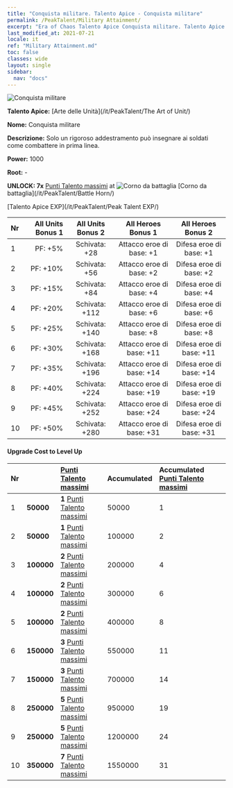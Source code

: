 ```yaml
---
title: "Conquista militare. Talento Apice - Conquista militare"
permalink: /PeakTalent/Military Attainment/
excerpt: "Era of Chaos Talento Apice Conquista militare. Talento Apice Conquista militare. Conquista militare"
last_modified_at: 2021-07-21
locale: it
ref: "Military Attainment.md"
toc: false
classes: wide
layout: single
sidebar:
  nav: "docs"
---
```


  ![Conquista militare](/images/pt/talent_2006.png)

  **Talento Apice:** [Arte delle Unità](/it/PeakTalent/The Art of Unit/)

  **Nome:** Conquista militare

  **Descrizione:** Solo un rigoroso addestramento può insegnare ai soldati come combattere in prima linea.

  **Power:** 1000

  **Root:** -

  **UNLOCK: 7x** [Punti Talento massimi](/ItemsIT/con_934/) at ![Corno da battaglia](/images/pt/talent_2004.png) [Corno da battaglia](/it/PeakTalent/Battle Horn/)

  [Talento Apice EXP](/it/PeakTalent/Peak Talent EXP/)

  | Nr | All Units Bonus 1 | All Units Bonus 2 | All Heroes Bonus 1 | All Heroes Bonus 2 |
  |:---|--------------:|:-------------:|:-------------:|:-------------:|
  | 1 | PF: +5% | Schivata: +28 | Attacco eroe di base: +1 | Difesa eroe di base: +1 |
  | 2 | PF: +10% | Schivata: +56 | Attacco eroe di base: +2 | Difesa eroe di base: +2 |
  | 3 | PF: +15% | Schivata: +84 | Attacco eroe di base: +4 | Difesa eroe di base: +4 |
  | 4 | PF: +20% | Schivata: +112 | Attacco eroe di base: +6 | Difesa eroe di base: +6 |
  | 5 | PF: +25% | Schivata: +140 | Attacco eroe di base: +8 | Difesa eroe di base: +8 |
  | 6 | PF: +30% | Schivata: +168 | Attacco eroe di base: +11 | Difesa eroe di base: +11 |
  | 7 | PF: +35% | Schivata: +196 | Attacco eroe di base: +14 | Difesa eroe di base: +14 |
  | 8 | PF: +40% | Schivata: +224 | Attacco eroe di base: +19 | Difesa eroe di base: +19 |
  | 9 | PF: +45% | Schivata: +252 | Attacco eroe di base: +24 | Difesa eroe di base: +24 |
  | 10 | PF: +50% | Schivata: +280 | Attacco eroe di base: +31 | Difesa eroe di base: +31 |


#### Upgrade Cost to Level Up

  | Nr | <i class="fas fa-coins"/> | [Punti Talento massimi](/ItemsIT/con_934/) | Accumulated <i class="fas fa-coins"/> | Accumulated [Punti Talento massimi](/ItemsIT/con_934/) |
  |:---|:--------------|:-------------|:-------------|:-------------|
  | 1 | **50000** | **1** [Punti Talento massimi](/ItemsIT/con_934/) | 50000 | 1 |
  | 2 | **50000** | **1** [Punti Talento massimi](/ItemsIT/con_934/) | 100000 | 2 |
  | 3 | **100000** | **2** [Punti Talento massimi](/ItemsIT/con_934/) | 200000 | 4 |
  | 4 | **100000** | **2** [Punti Talento massimi](/ItemsIT/con_934/) | 300000 | 6 |
  | 5 | **100000** | **2** [Punti Talento massimi](/ItemsIT/con_934/) | 400000 | 8 |
  | 6 | **150000** | **3** [Punti Talento massimi](/ItemsIT/con_934/) | 550000 | 11 |
  | 7 | **150000** | **3** [Punti Talento massimi](/ItemsIT/con_934/) | 700000 | 14 |
  | 8 | **250000** | **5** [Punti Talento massimi](/ItemsIT/con_934/) | 950000 | 19 |
  | 9 | **250000** | **5** [Punti Talento massimi](/ItemsIT/con_934/) | 1200000 | 24 |
  | 10 | **350000** | **7** [Punti Talento massimi](/ItemsIT/con_934/) | 1550000 | 31 |
